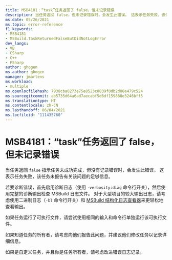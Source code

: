 ```yaml
---
title: MSB4181：“task”任务返回了 false，但未记录错误
description: 当任务返回 false，但未记录错误时，会发生此错误。 这表示任务失败，该任务未报告有关该问题的足够信息。
ms.date: 05/26/2021
ms.topic: error-reference
f1_keywords:
- MSB4181
- MSBuild.TaskReturnedFalseButDidNotLogError
dev_langs:
- VB
- CSharp
- C++
- FSharp
author: ghogen
ms.author: ghogen
manager: jmartens
ms.workload:
- multiple
ms.openlocfilehash: 7938cba0273e75e8523c0839f0db2d08e479c524
ms.sourcegitcommit: ab5735d64a6ad7aecabf5d6df159888e3246bff5
ms.translationtype: HT
ms.contentlocale: zh-CN
ms.lasthandoff: 06/04/2021
ms.locfileid: "111435760"
---
```

# <a name="msb4181-the-task-task-returned-false-but-did-not-log-an-error"></a>MSB4181：“task”任务返回了 false，但未记录错误

当任务返回 `false` 指示任务未成功完成，但没有记录错误时，会发生此错误。 这表示任务失败，该任务未报告有关该问题的足够信息。  

若要诊断错误，首先启用诊断日志（使用 `-verbosity:diag` 命令行开关），然后使用完整的诊断输出检查 MSBuild 日志文件。 对于大型项目的较大输出日志，请考虑使用二进制日志（`-bl` 命令行开关）和 [MSBuild 结构化日志查看器](https://msbuildlog.com/)来更轻松地查看输出。

如果任务运行了可执行文件，请尝试使用相同的输入和命令行单独运行该可执行文件。

如果知道任务的所有者，请考虑向他们报告此问题，并建议他们修改任务以记录详细信息。

如果是自定义任务，并且你是任务所有者，请考虑改进错误日志记录。
